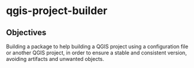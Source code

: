 # qgis-project-builder
## Objectives
Building a package to help building a QGIS project using a configuration file or another QGIS project, in order to ensure a stable and consistent version, avoiding artifacts and unwanted objects.
